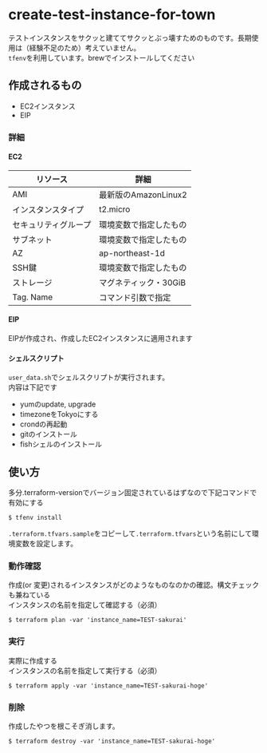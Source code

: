 # create-test-instance-for-town

テストインスタンスをサクッと建ててサクッとぶっ壊すためのものです。長期使用は（経験不足のため）考えていません。  
`tfenv`を利用しています。brewでインストールしてください

## 作成されるもの

* EC2インスタンス
* EIP

### 詳細

#### EC2

| リソース | 詳細 |
| ---- | ---- |
| AMI | 最新版のAmazonLinux2 |
| インスタンスタイプ | t2.micro |
| セキュリティグループ | 環境変数で指定したもの |
| サブネット | 環境変数で指定したもの |
| AZ | ap-northeast-1d |
| SSH鍵 | 環境変数で指定したもの |
| ストレージ | マグネティック・30GiB |
| Tag. Name | コマンド引数で指定 |

#### EIP

EIPが作成され、作成したEC2インスタンスに適用されます

#### シェルスクリプト

`user_data.sh`でシェルスクリプトが実行されます。  
内容は下記です

* yumのupdate, upgrade
* timezoneをTokyoにする
* crondの再起動
* gitのインストール
* fishシェルのインストール

## 使い方

多分.terraform-versionでバージョン固定されているはずなので下記コマンドで有効にする

```
$ tfenv install
```

`.terraform.tfvars.sample`をコピーして`.terraform.tfvars`という名前にして環境変数を設定します。

### 動作確認

作成(or 変更)されるインスタンスがどのようなものなのかの確認。構文チェックも兼ねている  
インスタンスの名前を指定して確認する（必須）

```
$ terraform plan -var 'instance_name=TEST-sakurai'
```

### 実行

実際に作成する  
インスタンスの名前を指定して実行する（必須）

```
$ terraform apply -var 'instance_name=TEST-sakurai-hoge'
```

### 削除

作成したやつを根こそぎ消します。

```
$ terraform destroy -var 'instance_name=TEST-sakurai-hoge'
```